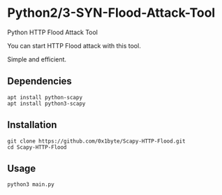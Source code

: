 # Python2/3-SYN-Flood-Attack-Tool

Python HTTP Flood Attack Tool

You can start HTTP Flood attack with this tool.

Simple and efficient.

## Dependencies
```
apt install python-scapy
apt install python3-scapy
```

## Installation

```
git clone https://github.com/0x1byte/Scapy-HTTP-Flood.git
cd Scapy-HTTP-Flood
```

## Usage

```
python3 main.py
```
